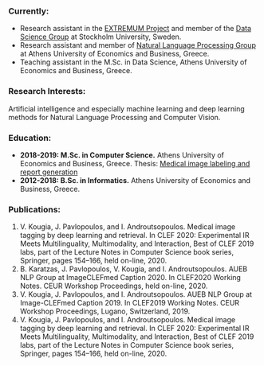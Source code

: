 ### Currently:
- Research assistant in the [EXTREMUM Project](https://dsv.su.se/en/research/research-areas/datascience/extremum-explainable-and-ethical-machine-learning-for-knowledge-discovery-from-medical-data-sources-1.442728) and member of the [Data Science Group](https://datascience.dsv.su.se/) at Stockholm University, Sweden.
- Research assistant and member of [Natural Language Processing Group](http://nlp.cs.aueb.gr/) at Athens University of Economics and Business, Greece.
- Teaching assistant in the M.Sc. in Data Science, Athens University of Economics and Business, Greece.

### Research Interests:
Artificial intelligence and especially machine learning and deep learning methods for Natural Language Processing and Computer Vision.

### Education:
- **2018-2019: M.Sc. in Computer Science.** Athens University of Economics and Business, Greece. Thesis: [Medical image labeling and report generation](http://nlp.cs.aueb.gr/theses/kougia_msc_thesis.pdf)
- **2012-2018: B.Sc. in Informatics.** Athens University of Economics and Business, Greece.

### Publications:
1. V. Kougia, J. Pavlopoulos, and I. Androutsopoulos. Medical image tagging by deep learning and retrieval. In CLEF 2020: Experimental IR Meets Multilinguality, Multimodality, and Interaction, Best of CLEF 2019 labs, part of the Lecture Notes in Computer Science book series, Springer, pages 154–166, held on-line, 2020.
2. B. Karatzas, J. Pavlopoulos, V. Kougia, and I. Androutsopoulos. AUEB NLP Group at ImageCLEFmed Caption 2020. In CLEF2020 Working Notes. CEUR Workshop Proceedings, held on-line, 2020.
3. V. Kougia, J. Pavlopoulos, and I. Androutsopoulos. AUEB NLP Group at Image-CLEFmed Caption 2019. In CLEF2019 Working Notes. CEUR Workshop Proceedings, Lugano, Switzerland, 2019.
4. V. Kougia, J. Pavlopoulos, and I. Androutsopoulos. Medical image tagging by deep learning and retrieval. In CLEF 2020: Experimental IR Meets Multilinguality, Multimodality, and Interaction, Best of CLEF 2019 labs, part of the Lecture Notes in Computer Science book series, Springer, pages 154–166, held on-line, 2020.
